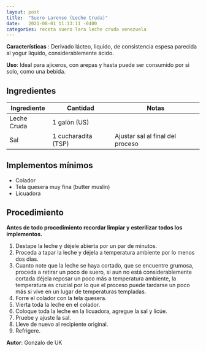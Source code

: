 ```yaml
---
layout: post
title:  "Suero Larense (Leche Cruda)"
date:   2021-08-01 11:13:11 -0400
categories: receta suero lara leche cruda venezuela
---
```


**Características** : Derivado lácteo, liquido, de consistencia espesa parecida al yogur líquido, considerablemente ácido.

**Uso**: Ideal para ajiceros, con arepas y hasta puede ser consumido por si solo, como una bebida.

## Ingredientes

Ingrediente | Cantidad | Notas
------------| ---------| -----
Leche Cruda | 1 galón (US) |
Sal | 1 cucharadita (TSP) | Ajustar sal al final del proceso 

## Implementos mínimos

- Colador
- Tela quesera muy fina (butter muslin)
- Licuadora

## Procedimiento

**Antes de todo procedimiento recordar limpiar y esterilizar todos los implementos.**

1. Destape la leche y déjele abierta por un par de minutos.
2. Proceda a tapar la leche y déjela a temperatura ambiente por lo menos dos días.
3. Cuanto note que la leche se haya cortado, que se encuentre grumosa, proceda a retirar un poco de suero, si aun no está considerablemente cortada déjela reposar un poco más a temperatura ambiente, la temperatura es crucial por lo que el proceso puede tardarse un poco más si vive en un lugar de temperaturas templadas.
4. Forre el colador con la tela quesera.
5. Vierta toda la leche en el colador.
6. Coloque toda la leche en la licuadora, agregue la sal y licúe.
7. Pruebe y ajuste la sal.
8. Lleve de nuevo al recipiente original.
9. Refrigere.

**Autor**: Gonzalo de UK